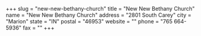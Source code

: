 +++
slug = "new-new-bethany-church"
title = "New New Bethany Church"
name = "New New Bethany Church"
address = "2801 South Carey"
city = "Marion"
state = "IN"
postal = "46953"
website = ""
phone = "765 664-5936"
fax = ""
+++
